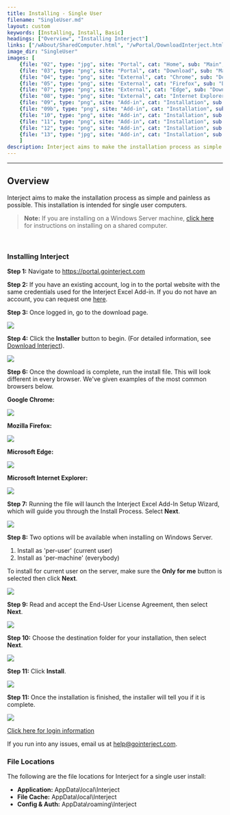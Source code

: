 ```yaml
---
title: Installing - Single User
filename: "SingleUser.md"
layout: custom
keywords: [Installing, Install, Basic]
headings: ["Overview", "Installing Interject"]
links: ["/wAbout/SharedComputer.html", "/wPortal/DownloadInterject.html", "https://portal.gointerject.com/login.html", "/wPortal/DownloadInterject.html", "https://portal.gointerject.com/invite.html?mode=create", "/wAbout/Logging-In.html#before-using-interject-heres-how-to-login", "mailto:help@gointerject.com"]
image_dir: "SingleUser"
images: [
    {file: "02", type: "jpg", site: "Portal", cat: "Home", sub: "Main", report: "", ribbon: "", config: ""}, 
    {file: "03", type: "png", site: "Portal", cat: "Download", sub: "Main", report: "", ribbon: "", config: ""}, 
    {file: "04", type: "png", site: "External", cat: "Chrome", sub: "Download", report: "", ribbon: "", config: ""}, 
    {file: "05", type: "png", site: "External", cat: "Firefox", sub: "Download", report: "", ribbon: "", config: ""}, 
    {file: "07", type: "png", site: "External", cat: "Edge", sub: "Download", report: "", ribbon: "", config: ""}, 
    {file: "08", type: "png", site: "External", cat: "Internet Explorer", sub: "Download", report: "", ribbon: "", config: ""}, 
    {file: "09", type: "png", site: "Add-in", cat: "Installation", sub: "Setup Wizard", report: "", ribbon: "", config: ""}, 
    {file: "09b", type: "png", site: "Add-in", cat: "Installation", sub: "Installation Type", report: "", ribbon: "", config: ""}, 
    {file: "10", type: "png", site: "Add-in", cat: "Installation", sub: "End-User License Agreement", report: "", ribbon: "", config: ""}, 
    {file: "11", type: "png", site: "Add-in", cat: "Installation", sub: "Select Installation Folder", report: "", ribbon: "", config: ""}, 
    {file: "12", type: "png", site: "Add-in", cat: "Installation", sub: "Ready to Install", report: "", ribbon: "", config: ""}, 
    {file: "13", type: "jpg", site: "Add-in", cat: "Installation", sub: "Completed Install", report: "", ribbon: "", config: ""}
    ]
description: Interject aims to make the installation process as simple and painless as possible. This installation is intended for single user computers.
---
```

* * *

## Overview

Interject aims to make the installation process as simple and painless as possible. This installation is intended for single user computers.

<blockquote class=highlight_note>
<b>Note:</b> If you are installing on a Windows Server machine, <a href="https://docs.gointerject.com/wAbout/SharedComputer.html">click here</a> for instructions on installing on a shared computer.
</blockquote>
<br>

### Installing Interject

**Step 1:** Navigate to <a target="blank" href="https://portal.gointerject.com/login.html">https://portal.gointerject.com</a>

**Step 2:** If you have an existing account, log in to the portal website with the same credentials used for the Interject Excel Add-in. If you do not have an account, you can request one [here](https://portal.gointerject.com/invite.html?mode=create).

**Step 3:** Once logged in, go to the download page.

![](/images/SingleUser/02.jpg)
<br>

**Step 4:** Click the **Installer** button to begin. (For detailed information, see [Download Interject](/wPortal/DownloadInterject.html)).

![](/images/SingleUser/03.png)
<br>

**Step 6:** Once the download is complete, run the install file. This will look different in every browser. We've given examples of the most common browsers below.

**Google Chrome:**

![](/images/SingleUser/04.png)
<br>

**Mozilla Firefox:**

![](/images/SingleUser/05.png)
<br>

**Microsoft Edge:**

![](/images/SingleUser/07.png)
<br>

**Microsoft Internet Explorer:**

![](/images/SingleUser/08.png)
<br>

**Step 7:** Running the file will launch the Interject Excel Add-In Setup Wizard, which will guide you through the Install Process. Select **Next**.

![](/images/SingleUser/09.png)
<br>

**Step 8:** Two options will be available when installing on Windows Server.

1. Install as 'per-user' (current user)
2. Install as 'per-machine' (everybody)

To install for current user on the server, make sure the **Only for me** button is selected then click **Next**.

![](/images/SingleUser/09b.png)
<br>

**Step 9:** Read and accept the End-User License Agreement, then select **Next**.

![](/images/SingleUser/10.png)
<br>

**Step 10:** Choose the destination folder for your installation, then select **Next**.

![](/images/SingleUser/11.png)
<br>

**Step 11:** Click **Install**.

![](/images/SingleUser/12.png)
<br>

**Step 11:** Once the installation is finished, the installer will tell you if it is complete.

![](/images/SingleUser/13.png)

[Click here for login information](/wAbout/Logging-In.html)

If you run into any issues, email us at [help@gointerject.com](mailto:help@gointerject.com).

### File Locations

The following are the file locations for Interject for a single user install:

- **Application:** AppData\local\Interject
- **File Cache:** AppData\local\Interject
- **Config & Auth:** AppData\roaming\Interject
